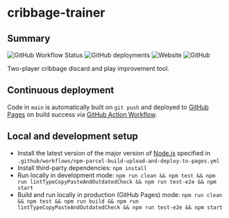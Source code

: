 # cribbage-trainer

## Summary

![GitHub Workflow Status](https://img.shields.io/github/actions/workflow/status/markafitzgerald1/cribbage-trainer/npm-parcel-build-upload-and-deploy-to-pages.yml?label=build%2Bdeploy&style=plastic) ![GitHub deployments](https://img.shields.io/github/deployments/markafitzgerald1/cribbage-trainer/github-pages?label=deploy&style=plastic) ![Website](https://img.shields.io/website?label=webapp%20site&style=plastic&url=https%3A%2F%2Fmarkafitzgerald1.github.io%2Fcribbage-trainer%2F) ![GitHub](https://img.shields.io/github/license/markafitzgerald1/cribbage-trainer?style=plastic)

Two-player cribbage discard and play improvement tool.

## Continuous deployment

Code in `main` is automatically built on `git push` and deployed to [GitHub Pages](https://markafitzgerald1.github.io/cribbage-trainer/) on build success via [GitHub Action Workflow](https://github.com/markafitzgerald1/cribbage-trainer/actions/workflows/npm-parcel-build-upload-and-deploy-to-pages.yml).

## Local and development setup

- Install the latest version of the major version of [Node.js](https://nodejs.org/en/) specified in `.github/workflows/npm-parcel-build-upload-and-deploy-to-pages.yml`
- Install third-party dependencies: `npm install`
- Run locally in development mode: `npm run clean && npm test && npm run lintTypeCopyPasteAndOutdatedCheck && npm run test-e2e && npm start`
- Build and run locally in production (GitHub Pages) mode: `npm run clean && npm test && npm run build && npm run lintTypeCopyPasteAndOutdatedCheck && npm run test-e2e && npm start`
